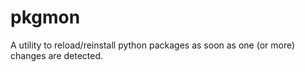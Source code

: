 # pkgmon

A utility to reload/reinstall python packages as soon as one (or more) changes are detected.
